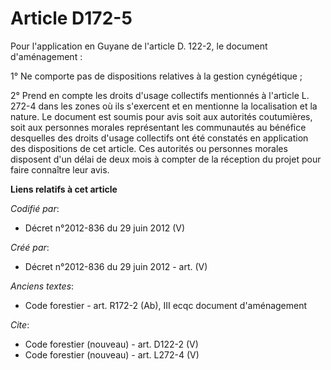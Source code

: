 # Article D172-5

Pour l'application en Guyane de l'article D. 122-2, le document d'aménagement :

1° Ne comporte pas de dispositions relatives à la gestion cynégétique ;

2° Prend en compte les droits d'usage collectifs mentionnés à l'article L. 272-4 dans les zones où ils s'exercent et en
mentionne la localisation et la nature. Le document est soumis pour avis soit aux autorités coutumières, soit aux personnes
morales représentant les communautés au bénéfice desquelles des droits d'usage collectifs ont été constatés en application
des dispositions de cet article. Ces autorités ou personnes morales disposent d'un délai de deux mois à compter de la
réception du projet pour faire connaître leur avis.

**Liens relatifs à cet article**

_Codifié par_:

  - Décret n°2012-836 du 29 juin 2012 (V)

_Créé par_:

  - Décret n°2012-836 du 29 juin 2012 - art. (V)

_Anciens textes_:

  - Code forestier - art. R172-2 (Ab), III ecqc document d'aménagement

_Cite_:

  - Code forestier (nouveau) - art. D122-2 (V)
  - Code forestier (nouveau) - art. L272-4 (V)
